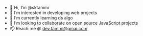 - 👋 Hi, I’m @sktammi
- 👀 I’m interested in developing web projects
- 🌱 I’m currently learning ds algo
- 💞️ I’m looking to collaborate on open source JavaScript projects
- 📫 Reach me @ dev.tammi@gmai.com

<!---
sktammi/sktammi is a ✨ special ✨ repository because its `README.md` (this file) appears on your GitHub profile.
You can click the Preview link to take a look at your changes.
--->
